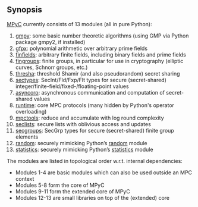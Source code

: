 ## Synopsis

[MPyC](https://lschoe.github.io/mpyc) currently consists of 13 modules (all in pure Python):

1. [gmpy](https://lschoe.github.io/mpyc/mpyc.gmpy.html): some basic number theoretic algorithms (using GMP via Python package gmpy2, if installed)
2. [gfpx](https://lschoe.github.io/mpyc/mpyc.gfpx.html): polynomial arithmetic over arbitrary prime fields
3. [finfields](https://lschoe.github.io/mpyc/mpyc.finfields.html): arbitrary finite fields, including binary fields and prime fields
4. [fingroups](https://lschoe.github.io/mpyc/mpyc.fingroups.html): finite groups, in particular for use in cryptography (elliptic curves, Schnorr groups, etc.)
5. [thresha](https://lschoe.github.io/mpyc/mpyc.thresha.html): threshold Shamir (and also pseudorandom) secret sharing
6. [sectypes](https://lschoe.github.io/mpyc/mpyc.sectypes.html): SecInt/Fld/Fxp/Flt types for secure (secret-shared) integer/finite-field/fixed-/floating-point values
7. [asyncoro](https://lschoe.github.io/mpyc/mpyc.asyncoro.html): asynchronous communication and computation of secret-shared values
8. [runtime](https://lschoe.github.io/mpyc/mpyc.runtime.html): core MPC protocols (many hidden by Python's operator overloading)
9. [mpctools](https://lschoe.github.io/mpyc/mpyc.mpctools.html): reduce and accumulate with log round complexity
10. [seclists](https://lschoe.github.io/mpyc/mpyc.seclists.html): secure lists with oblivious access and updates
11. [secgroups](https://lschoe.github.io/mpyc/mpyc.secgroups.html): SecGrp types for secure (secret-shared) finite group elements
12. [random](https://lschoe.github.io/mpyc/mpyc.random.html): securely mimicking Python’s [random](https://docs.python.org/3/library/random.html) module
13. [statistics](https://lschoe.github.io/mpyc/mpyc.statistics.html): securely mimicking Python’s [statistics](https://docs.python.org/3/library/statistics.html) module

The modules are listed in topological order w.r.t. internal dependencies:

- Modules 1-4 are basic modules which can also be used outside an MPC context
- Modules 5-8 form the core of MPyC
- Modules 9-11 form the extended core of MPyC
- Modules 12-13 are small libraries on top of the (extended) core
